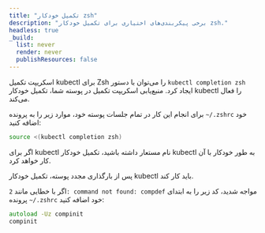 ```yaml
---
title: "تکمیل خودکار zsh"
description: "برخی پیکربندی‌های اختیاری برای تکمیل خودکار zsh."
headless: true
_build:
  list: never
  render: never
  publishResources: false
---
```


اسکریپت تکمیل kubectl برای Zsh را می‌توان با دستور `kubectl completion zsh` ایجاد کرد. منبع‌یابی اسکریپت تکمیل در پوسته شما، تکمیل خودکار kubectl را فعال می‌کند.

برای انجام این کار در تمام جلسات پوسته خود، موارد زیر را به پرونده `~/.zshrc` خود اضافه کنید:

```zsh
source <(kubectl completion zsh)
```

اگر برای kubectl نام مستعار داشته باشید، تکمیل خودکار kubectl به طور خودکار با آن کار خواهد کرد.

پس از بارگذاری مجدد پوسته، تکمیل خودکار kubectl باید کار کند.

اگر با خطایی مانند `2: command not found: compdef` مواجه شدید، کد زیر را به ابتدای پرونده `~/.zshrc` خود اضافه کنید:

```zsh
autoload -Uz compinit
compinit
```